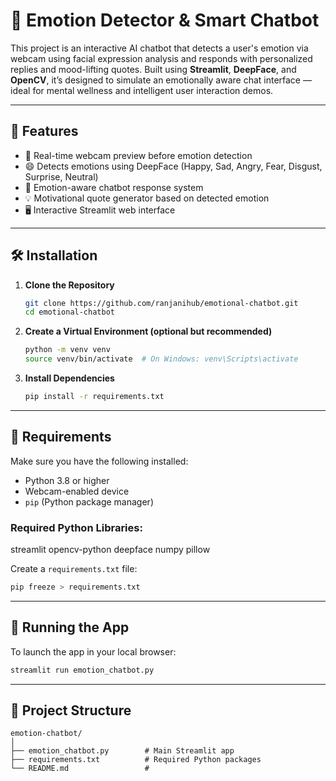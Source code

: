 


# 🤖 Emotion Detector & Smart Chatbot

This project is an interactive AI chatbot that detects a user's emotion via webcam using facial expression analysis and responds with personalized replies and mood-lifting quotes. Built using **Streamlit**, **DeepFace**, and **OpenCV**, it’s designed to simulate an emotionally aware chat interface — ideal for mental wellness and intelligent user interaction demos.

---

## 🚀 Features

- 🎥 Real-time webcam preview before emotion detection  
- 😄 Detects emotions using DeepFace (Happy, Sad, Angry, Fear, Disgust, Surprise, Neutral)  
- 💬 Emotion-aware chatbot response system  
- 💡 Motivational quote generator based on detected emotion  
- 🖥️ Interactive Streamlit web interface

---

## 🛠️ Installation

1. **Clone the Repository**
   ```bash
   git clone https://github.com/ranjanihub/emotional-chatbot.git
   cd emotional-chatbot


2. **Create a Virtual Environment (optional but recommended)**

   ```bash
   python -m venv venv
   source venv/bin/activate  # On Windows: venv\Scripts\activate
   ```

3. **Install Dependencies**

   ```bash
   pip install -r requirements.txt
   ```

---

## 🧠 Requirements

Make sure you have the following installed:

* Python 3.8 or higher
* Webcam-enabled device
* `pip` (Python package manager)

### Required Python Libraries:


streamlit
opencv-python
deepface
numpy
pillow


Create a `requirements.txt` file:

```bash
pip freeze > requirements.txt
```

---

## 🧪 Running the App

To launch the app in your local browser:

```bash
streamlit run emotion_chatbot.py
```

---

## 📁 Project Structure

```text
emotion-chatbot/
│
├── emotion_chatbot.py        # Main Streamlit app
├── requirements.txt          # Required Python packages
└── README.md                 #
```
